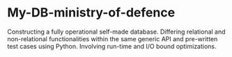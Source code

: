 # My-DB-ministry-of-defence

Constructing a fully operational self-made database.
Differing relational and non-relational functionalities within the same generic API
and pre-written test cases using Python. Involving run-time and I/O bound optimizations.
